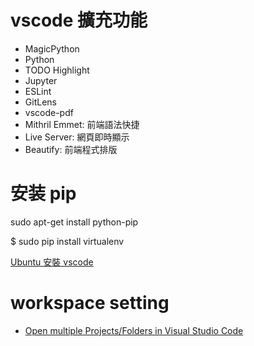 # vscode 擴充功能

- MagicPython
- Python
- TODO Highlight
- Jupyter
- ESLint
- GitLens
- vscode-pdf
- Mithril Emmet: 前端語法快捷
- Live Server: 網頁即時顯示
- Beautify: 前端程式排版


# 安装 pip

sudo apt-get install python-pip

$ sudo pip install virtualenv

[Ubuntu 安裝 vscode](https://oranwind.org/vs-code-ubuntu-16/)

# workspace setting

- [Open multiple Projects/Folders in Visual Studio Code](https://stackoverflow.com/questions/30234146/open-multiple-projects-folders-in-visual-studio-code)
